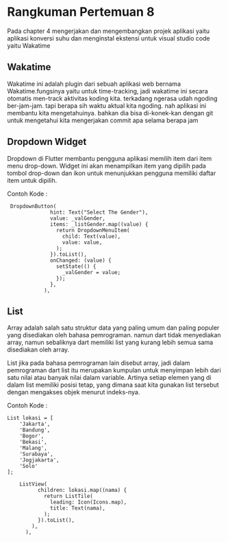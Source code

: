 # Rangkuman Pertemuan 8

Pada chapter 4 mengerjakan dan mengembangkan projek aplikasi yaitu aplikasi konversi suhu dan menginstal ekstensi untuk visual studio code yaitu Wakatime

## Wakatime

Wakatime ini adalah plugin dari sebuah aplikasi web bernama Wakatime.fungsinya yaitu untuk time-tracking, jadi wakatime ini secara otomatis men-track aktivitas koding kita. terkadang ngerasa udah ngoding ber-jam-jam. tapi berapa sih waktu aktual kita ngoding. nah aplikasi ini membantu kita mengetahuinya. bahkan dia bisa di-konek-kan dengan git untuk mengetahui kita mengerjakan commit apa selama berapa jam

## Dropdown Widget

Dropdown di Flutter membantu pengguna aplikasi memilih item dari item menu drop-down. Widget ini akan menampilkan item yang dipilih pada tombol drop-down dan ikon untuk menunjukkan pengguna memiliki daftar item untuk dipilih.

Contoh Kode :

```
 DropdownButton(
              hint: Text("Select The Gender"),
              value: _valGender,
              items: _listGender.map((value) {
                return DropdownMenuItem(
                  child: Text(value),
                  value: value,
                );
              }).toList(),
              onChanged: (value) {
                setState(() {
                  _valGender = value;  
                });
              },
            ),

```

##  List 

Array adalah salah satu struktur data yang paling umum dan paling populer yang disediakan oleh bahasa pemrograman. namun dart tidak menyediakan array, namun sebaliknya dart memiliki list yang kurang lebih semua sama disediakan oleh array.

List jika pada bahasa pemrograman lain disebut array, jadi dalam pemrograman dart list itu merupakan kumpulan untuk menyimpan lebih dari satu nilai atau banyak nilai dalam variable. Artinya setiap elemen yang di dalam list memiliki posisi tetap, yang dimana saat kita gunakan list tersebut dengan mengakses objek menurut indeks-nya.

Contoh Kode :

```
List lokasi = [
    'Jakarta',
    'Bandung',
    'Bogor',
    'Bekasi',
    'Malang',
    'Surabaya',
    'Jogjakarta',
    'Solo'
];

    ListView(
          children: lokasi.map((nama) {
            return ListTile(
              leading: Icon(Icons.map),
              title: Text(nama),
            );
          }).toList(),
        ),
      ),
```

